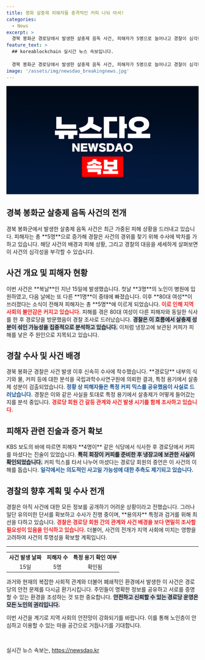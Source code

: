 ```yaml
---
title: 봉화 살충제 피해자들 충격적인 커피 나눠 마셔!
categories:
  - News
excerpt: >
  경북 봉화군 경로당에서 발생한 살충제 음독 사건, 피해자가 5명으로 늘어나고 경찰이 심각한 조사에 착수했다. 경로당에서 나눠 마신 믹스 커피에서 검출된 살충제 성분, 그 배후에 숨은 진실은 과연 무엇일까? 클릭하여 사건의 전말을 확인하세요!
feature_text: >
  ## koreablockchain 실시간 뉴스 속보입니다.

  경북 봉화군 경로당에서 발생한 살충제 음독 사건, 피해자가 5명으로 늘어나고 경찰이 심각한 조사에 착수했다. 경로당에서 나눠 마신 믹스 커피에서 검출된 살충제 성분, 그 배후에 숨은 진실은 과연 무엇일까? 클릭하여 사건의 전말을 확인하세요!
image: '/assets/img/newsdao_breakingnews.jpg'
---
```


<p><img src="/assets/img/newsdao_breakingnews.jpg" alt="koreablockchain 속보" /></p>

<h2 data-ke-size="size26">경북 봉화군 살충제 음독 사건의 전개</h2>

<p data-ke-size="size16">경북 봉화군에서 발생한 살충제 음독 사건은 최근 가중된 피해 상황을 드러내고 있습니다. 피해자는 총 **5명**으로 증가해 경찰은 사건의 경위를 찾기 위해 수사에 박차를 가하고 있습니다. 해당 사건의 배경과 피해 상황, 그리고 경찰의 대응을 세세하게 살펴보면 이 사건의 심각성을 부각할 수 있습니다.</p>

<h2 data-ke-size="size26">사건 개요 및 피해자 현황</h2>

<p data-ke-size="size16">이번 사건은 **복날**인 지난 15일에 발생했습니다. 첫날 **3명**의 노인이 병원에 입원하였고, 다음 날에는 또 다른 **1명**이 중태에 빠졌습니다. 이후 **80대 여성**이 쓰러졌다는 소식이 전해져 피해자는 총 **5명**에 이르게 되었습니다. <b><span style="color: #ee2323;">이로 인해 지역 사회의 불안감은 커지고 있습니다.</span></b> 피해를 겪은 80대 여성이 다른 피해자와 동일한 식사를 한 후 경로당을 방문했음이 경찰 조사로 드러났습니다. <b><span style="background-color: #21538527;">경찰은 이 흐름에서 살충제 성분이 섞인 가능성을 집중적으로 분석하고 있습니다.</span></b> 이처럼 냉장고에 보관된 커피가 피해를 낳은 주 원인으로 지목되고 있습니다.</p>

<h2 data-ke-size="size26">경찰 수사 및 사건 배경</h2>

<p data-ke-size="size16">경북 봉화군 경찰은 사건 발생 이후 신속히 수사에 착수했습니다. **경로당** 내부의 식기와 물, 커피 등에 대한 분석을 국립과학수사연구원에 의뢰한 결과, 특정 용기에서 살충제 성분이 검출되었습니다. <b><span style="color: #1a5490;">정황 상 피해자들은 특정 커피 믹스를 공유했음이 사실로 드러났습니다.</span></b> 경찰은 이와 같은 사실을 토대로 특정 용기에서 살충제가 어떻게 들어갔는지를 분석 중입니다. <b><span style="color: #ee2323;">경로당 회원 간 갈등 관계와 사건 발생 시기를 함께 조사하고 있습니다.</span></b></p>

<h2 data-ke-size="size26">피해자 관련 진술과 증거 확보</h2>

<p data-ke-size="size16">KBS 보도의 바에 따르면 피해자 **4명이** 같은 식당에서 식사한 후 경로당에서 커피를 마셨다는 진술이 있었습니다. <b><span style="background-color: #21538527;">특히 회장이 커피를 준비한 후 냉장고에 보관한 사실이 확인되었습니다.</span></b> 커피 믹스를 타서 나누어 마셨다는 경로당 회원의 증언은 이 사건의 이해를 돕습니다. <b><span style="color: #1a5490;"> 일각에서는 의도적인 사고일 가능성에 대한 추측도 제기되고 있습니다.</span></b></p>

<h2 data-ke-size="size26">경찰의 향후 계획 및 수사 전개</h2>

<p data-ke-size="size16">경찰은 아직 사건에 대한 모든 정보를 공개하기 어려운 상황이라고 전했습니다. 그러나 일단 유의미한 단서를 확보하고 수사가 진행 중이며, **용의자** 특정과 검거를 위해 최선을 다하고 있습니다. <b><span style="color: #ee2323;">경찰은 경로당 회원 간의 관계와 사건 배경을 보다 면밀히 조사할 필요성이 있음을 인식하고 있습니다.</span></b> 더불어, 사건의 전개가 지역 사회에 미치는 영향을 고려하여 사건의 투명성을 확보할 계획입니다.</p>

<hr>

<table style="width: 100%;">
<tbody>
<tr>
<td style="text-align: center; height: 17px;"><b>사건 발생 날짜</b></td>
<td style="text-align: center; height: 17px;"><b>피해자 수</b></td>
<td style="text-align: center; height: 17px;"><b>특정 용기 확인 여부</b></td>
</tr>
<tr>
<td style="text-align: center; height: 17px;">15일</td>
<td style="text-align: center; height: 17px;">5명</td>
<td style="text-align: center; height: 17px;">확인됨</td>
</tr>
</tbody>
</table>

<p data-ke-size="size16">과거와 현재의 복잡한 사회적 관계와 더불어 폐쇄적인 환경에서 발생한 이 사건은 경로당의 안전 문제를 다시금 환기시킵니다. 주민들이 명확한 정보를 공유하고 서로를 증명할 수 있는 환경을 조성하는 것 또한 중요합니다. <b><span style="background-color: #21538527;">안전하고 신뢰할 수 있는 경로당 운영은 모든 노인의 권리입니다.</span></b></p> 

<p data-ke-size="size16">이번 사건을 계기로 지역 사회의 안전망이 강화되기를 바랍니다. 이를 통해 노인층이 안심하고 이용할 수 있는 마을 공간으로 거듭나기를 기대합니다.</p> 

<p data-ke-size="size16">&nbsp;</p>
실시간 뉴스 속보는, <a href="https://newsdao.kr" rel="dofollow">https://newsdao.kr</a>


